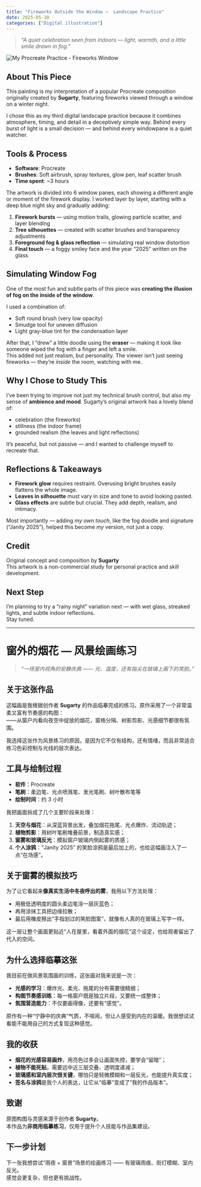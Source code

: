 ```yaml
---
title: "Fireworks Outside the Window —  Landscape Practice"
date: 2025-05-30
categories: ["Digital illustration"]
---
```


> *“A quiet celebration seen from indoors — light, warmth, and a little smile drawn in fog.”*

![My Procreate Practice - Fireworks Window](https://i.imgur.com/r2H6JiS.png)

## About This Piece

This painting is my interpretation of a popular Procreate composition originally created by **Sugarty**, featuring fireworks viewed through a window on a winter night.

I chose this as my third digital landscape practice because it combines atmosphere, timing, and detail in a deceptively simple way. Behind every burst of light is a small decision — and behind every windowpane is a quiet watcher.

## Tools & Process

- **Software**: Procreate
- **Brushes**: Soft airbrush, spray textures, glow pen, leaf scatter brush
- **Time spent**: ~3 hours

The artwork is divided into 6 window panes, each showing a different angle or moment of the firework display. I worked layer by layer, starting with a deep blue night sky and gradually adding:

1. **Firework bursts** — using motion trails, glowing particle scatter, and layer blending
2. **Tree silhouettes** — created with scatter brushes and transparency adjustments
3. **Foreground fog & glass reflection** — simulating real window distortion
4. **Final touch** — a foggy smiley face and the year “2025” written on the glass

## Simulating Window Fog

One of the most fun and subtle parts of this piece was **creating the illusion of fog on the inside of the window**.

I used a combination of:
- Soft round brush (very low opacity)
- Smudge tool for uneven diffusion
- Light gray-blue tint for the condensation layer

After that, I “drew” a little doodle using the **eraser** — making it look like someone wiped the fog with a finger and left a smile.  
This added not just realism, but personality. The viewer isn’t just seeing fireworks — they’re *inside* the room, watching with me.

## Why I Chose to Study This

I’ve been trying to improve not just my technical brush control, but also my sense of **ambience and mood**. Sugarty’s original artwork has a lovely blend of:

- celebration (the fireworks)
- stillness (the indoor frame)
- grounded realism (the leaves and light reflections)

It’s peaceful, but not passive — and I wanted to challenge myself to recreate that.

## Reflections & Takeaways

- **Firework glow** requires restraint. Overusing bright brushes easily flattens the whole image.
- **Leaves in silhouette** must vary in size and tone to avoid looking pasted.
- **Glass effects** are subtle but crucial. They add depth, realism, and intimacy.

Most importantly — adding *my own touch*, like the fog doodle and signature (“Janity 2025”), helped this become *my* version, not just a copy.

## Credit

Original concept and composition by **Sugarty**  
This artwork is a non-commercial study for personal practice and skill development.

## Next Step

I’m planning to try a “rainy night” variation next — with wet glass, streaked lights, and subtle indoor reflections.  
Stay tuned. 

---

# 窗外的烟花 — 风景绘画练习

> *“一场室内视角的安静庆典 —— 光、温度，还有指尖在玻璃上画下的笑脸。”*

## 关于这张作品

这幅画是我根据创作者 **Sugarty** 的作品临摹完成的练习。原作采用了一个非常温柔又富有节奏感的构图：  
——从窗户内看向夜空中绽放的烟花，窗格分隔、树影剪影、光感细节都很有氛围。

我选择这张作为风景练习的原因，是因为它不仅有结构，还有情绪，而且非常适合练习色彩控制与光线的层次表达。

## 工具与绘制过程

- **软件**：Procreate  
- **笔刷**：柔边笔、光点喷溅笔、发光笔刷、树叶散布笔等  
- **绘制时间**：约 3 小时

我把画面拆成了几个主要阶段来处理：

1. **天空与烟花**：从深蓝背景出发，叠加烟花拖尾、光点爆炸、流动轨迹；
2. **植物剪影**：用树叶笔刷堆叠前景，制造真实感；
3. **窗雾和玻璃反光**：模拟窗户玻璃内侧起雾的质感；
4. **个人涂鸦**：“Janity 2025” 的笑脸涂鸦是最后加上的，也给这幅画注入了一点“在场感”。

## 关于窗雾的模拟技巧

为了让它看起来**像真实生活中冬夜呼出的雾**，我用以下方法处理：

- 用极低透明度的圆头柔边笔涂一层灰蓝色；
- 再用涂抹工具把边缘拉散；
- 最后用橡皮擦出“手指划过的笑脸图案”，就像有人真的在玻璃上写字一样。

这一层让整个画面更贴近“人在屋里，看着外面的烟花”这个设定，也给观者留出了代入的空间。

## 为什么选择临摹这张

我目前在做风景氛围画的训练，这张画对我来说是一次：

- **光感的学习**：爆炸光、柔光、拖尾的分布需要很精细；
- **构图节奏感训练**：每一格窗户既是独立片段，又要统一成整体；
- **氛围营造能力**：不仅要画得像，还要有“感觉”。

原作有一种“宁静中的庆典”气质，不喧闹，但让人感受到内在的温暖。我很想试试看能不能用自己的方式复现这种感觉。

## 我的收获

- **烟花的光感容易画炸**，用亮色过多会让画面失控，要学会“留暗”；
- **植物不能死贴**，需要远中近三层交叠、透明度递减；
- **玻璃感和室内层次很关键**，哪怕只是轻微模糊和一层反光，也能提升真实度；
- **签名与涂鸦**是我个人的表达，让它从“临摹”变成了“我的作品版本”。

## 致谢

原图构图与灵感来源于创作者 **Sugarty**。  
本作品为**非商用临摹练习**，仅用于提升个人技能与作品集建设。

## 下一步计划

下一张我想尝试“雨夜 + 窗景”场景的绘画练习 —— 有玻璃雨痕、街灯模糊、室内反光。  
感觉会更复杂，但也更有挑战性。

